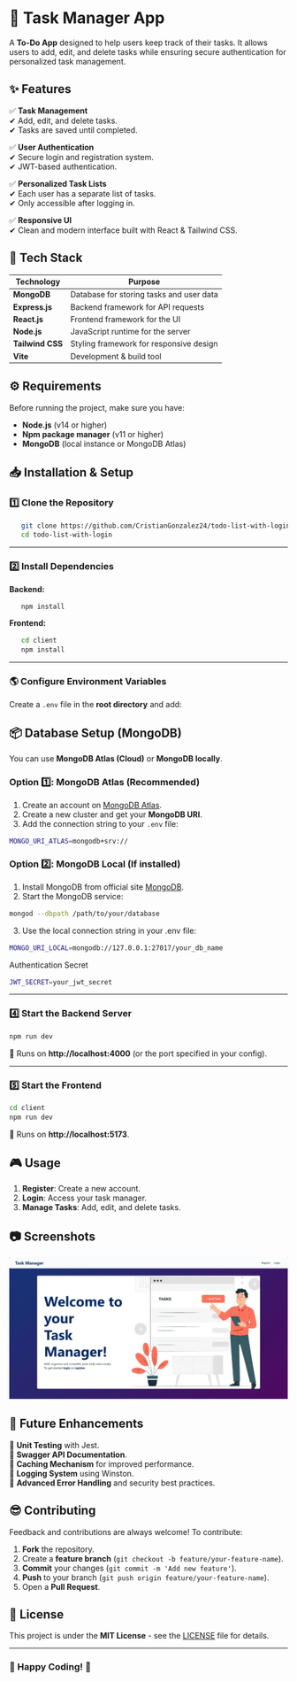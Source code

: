 # 📌 Task Manager App

A **To-Do App** designed to help users keep track of their tasks. It allows users to add, edit, and delete tasks while ensuring secure authentication for personalized task management.

## ✨ Features

✅ **Task Management**  
✔ Add, edit, and delete tasks.  
✔ Tasks are saved until completed.

✅ **User Authentication**  
✔ Secure login and registration system.  
✔ JWT-based authentication.

✅ **Personalized Task Lists**  
✔ Each user has a separate list of tasks.  
✔ Only accessible after logging in.

✅ **Responsive UI**  
✔ Clean and modern interface built with React & Tailwind CSS.

## 🚀 Tech Stack

| Technology    | Purpose                       |
|--------------|-----------------------------|
| **MongoDB**  | Database for storing tasks and user data |
| **Express.js** | Backend framework for API requests |
| **React.js**  | Frontend framework for the UI |
| **Node.js**  | JavaScript runtime for the server |
| **Tailwind CSS** | Styling framework for responsive design |
| **Vite**  | Development & build tool |

## ⚙ Requirements

Before running the project, make sure you have:

- **Node.js** (v14 or higher)
- **Npm package manager** (v11 or higher)
- **MongoDB** (local instance or MongoDB Atlas)

## 📥 Installation & Setup

### 1️⃣ Clone the Repository
```bash
   git clone https://github.com/CristianGonzalez24/todo-list-with-login.git
   cd todo-list-with-login
```

---

### 2️⃣ Install Dependencies
**Backend:**
```bash
   npm install
```

**Frontend:**
```bash
   cd client
   npm install
```

---

### 🌎 Configure Environment Variables
Create a `.env` file in the **root directory** and add:

## 📦 Database Setup (MongoDB)
You can use **MongoDB Atlas (Cloud)** or **MongoDB locally**.

### Option 1️⃣: MongoDB Atlas (Recommended)
1. Create an account on [MongoDB Atlas](https://www.mongodb.com/atlas).
2. Create a new cluster and get your **MongoDB URI**.
3. Add the connection string to your `.env` file:
```sh
MONGO_URI_ATLAS=mongodb+srv://
```

### Option 2️⃣: MongoDB Local (If installed)
1. Install MongoDB from official site [MongoDB](https://www.mongodb.com/try/download/community).
2. Start the MongoDB service:
```bash
mongod --dbpath /path/to/your/database
```
3. Use the local connection string in your .env file:
```sh
MONGO_URI_LOCAL=mongodb://127.0.0.1:27017/your_db_name
```

Authentication Secret
```sh
JWT_SECRET=your_jwt_secret
```

---

### 4️⃣ Start the Backend Server
```bash
npm run dev
```
🔹 Runs on **http://localhost:4000** (or the port specified in your config).

---

### 5️⃣ Start the Frontend
```bash
cd client
npm run dev
```
🔹 Runs on **http://localhost:5173**.

## 🎮 Usage

1. **Register**: Create a new account.
2. **Login**: Access your task manager.
3. **Manage Tasks**: Add, edit, and delete tasks.

## 📷 Screenshots

![To-Do App](docs/toDo-app-screenshot.webp)

## 📆 Future Enhancements

🔹 **Unit Testing** with Jest.  
🔹 **Swagger API Documentation**.  
🔹 **Caching Mechanism** for improved performance.  
🔹 **Logging System** using Winston.  
🔹 **Advanced Error Handling** and security best practices.  

## 😎 Contributing

Feedback and contributions are always welcome! To contribute:

1. **Fork** the repository.
2. Create a **feature branch** (`git checkout -b feature/your-feature-name`).
3. **Commit** your changes (`git commit -m 'Add new feature'`).
4. **Push** to your branch (`git push origin feature/your-feature-name`).
5. Open a **Pull Request**.

## 📜 License

This project is under the **MIT License** - see the [LICENSE](LICENSE) file for details.

---
### 🎉 Happy Coding! 🚀
